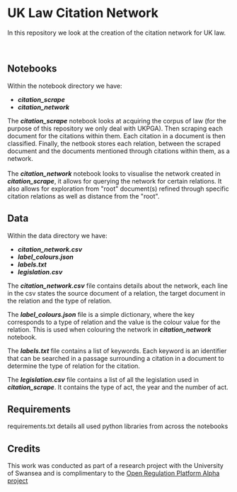 # UK Law Citation Network

In this repository we look at the creation of the citation network for UK law.

<br>

## Notebooks
Within the notebook directory we have:
* **_citation_scrape_**
* **_citation_network_**



The **_citation_scrape_** notebook looks at acquiring the corpus of law (for the purpose of this repository we only deal
with UKPGA). Then scraping each document for the citations within them. Each citation in a document is then classified.
Finally, the netbook stores each relation, between the scraped document and the documents mentioned through citations
within them, as a network.
<br><br>
The **_citation_network_** notebook looks to visualise the network created in _**citation_scrape**_, it allows for querying the
network for certain relations. It also allows for exploration from "root" document(s) refined through specific citation
relations as well as distance from the "root".
<br>
## Data
Within the data directory we have:
* **_citation_network.csv_**
* **_label_colours.json_**
* **_labels.txt_**
* **_legislation.csv_**

The **_citation_network.csv_** file contains details about the network, each line in the csv states the source document of
a relation, the target document in the relation and the type of relation.

The **_label_colours.json_** file is a simple dictionary, where the key corresponds to a type of relation and the value is
the colour value for the relation. This is used when colouring the network in _**citation_network**_ notebook.

The **_labels.txt_** file contains a list of keywords. Each keyword is an identifier that can be searched in a passage
surrounding a citation in a document to determine the type of relation for the citation.

The **_legislation.csv_** file contains a list of all the legislation used in _**citation_scrape**_. It contains the type of
act, the year and the number of act.
## Requirements
requirements.txt details all used python libraries from across the notebooks

## Credits

This work was conducted as part of a research project with the University of Swansea and is complimentary to the [Open Regulation Platform Alpha project](https://github.com/UKGovernmentBEIS/open-regulation-platform-alpha)
